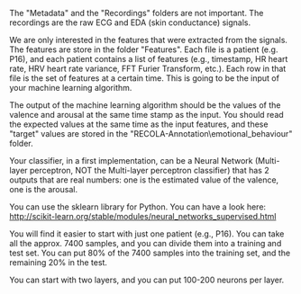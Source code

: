 The "Metadata" and the "Recordings" folders are not important. The recordings are the raw ECG and EDA (skin conductance) signals.

We are only interested in the features that were extracted from the signals. The features are store in the folder "Features". Each file is a patient (e.g. P16), and each patient contains a list of features (e.g., timestamp, HR heart rate, HRV heart rate variance, FFT Furier Transform, etc.). Each row in that file is the set of features at a certain time. This is going to be the input of your machine learning algorithm.

The output of the machine learning algorithm should be the values of the valence and arousal at the same time stamp as the input. You should read the expected values at the same time as the input features, and these "target" values are stored in the "RECOLA-Annotation\emotional_behaviour" folder.

Your classifier, in a first implementation, can be a Neural Network (Multi-layer perceptron, NOT the Multi-layer perceptron classifier) that has 2 outputs that are real numbers: one is the estimated value of the valence, one is the arousal.

You can use the sklearn library for Python. You can have a look here: http://scikit-learn.org/stable/modules/neural_networks_supervised.html

You will find it easier to start with just one patient (e.g., P16). You can take all the approx. 7400 samples, and you can divide them into a training and test set. You can put 80% of the 7400 samples into the training set, and the remaining 20% in the test.

You can start with two layers, and you can put 100-200 neurons per layer.

